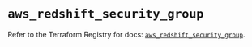 # `aws_redshift_security_group`

Refer to the Terraform Registry for docs: [`aws_redshift_security_group`](https://registry.terraform.io/providers/hashicorp/aws/4.67.0/docs/resources/redshift_security_group).
